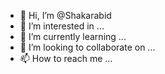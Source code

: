 - 👋 Hi, I’m @Shakarabid
- 👀 I’m interested in ...
- 🌱 I’m currently learning ...
- 💞️ I’m looking to collaborate on ...
- 📫 How to reach me ...

<!---
Shakarabid/Shakarabid is a ✨ special ✨ repository because its `README.md` (this file) appears on your GitHub profile.
You can click the Preview link to take a look at your changes.
--->

